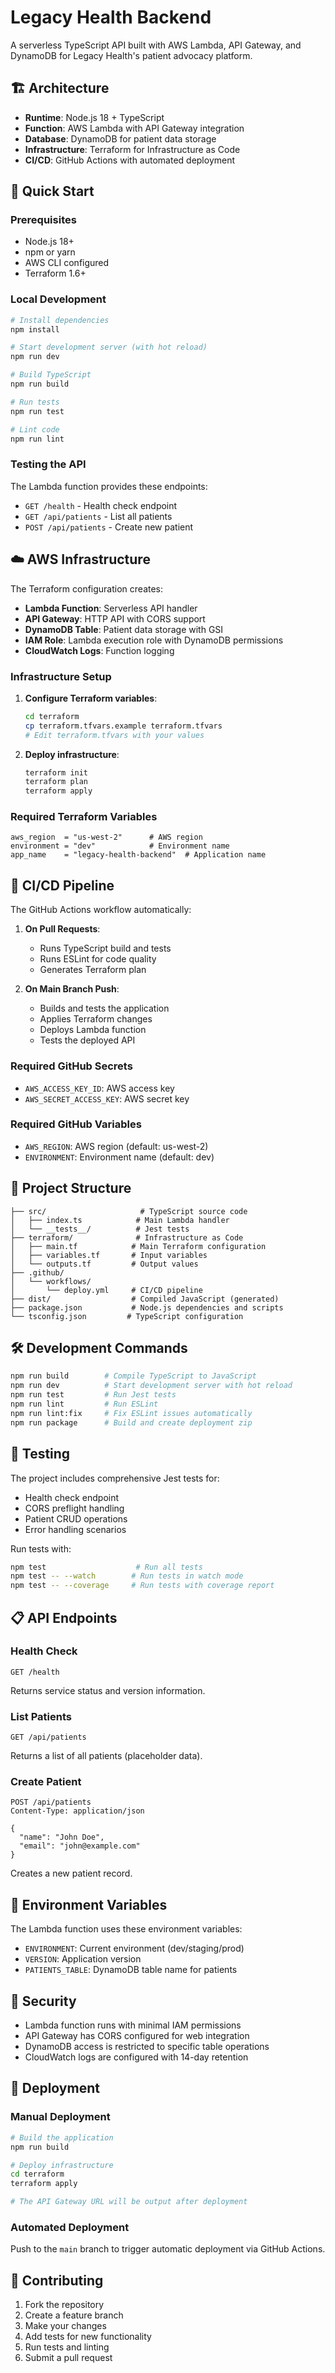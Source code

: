 # Legacy Health Backend

A serverless TypeScript API built with AWS Lambda, API Gateway, and DynamoDB for Legacy Health's patient advocacy platform.

## 🏗️ Architecture

- **Runtime**: Node.js 18 + TypeScript
- **Function**: AWS Lambda with API Gateway integration
- **Database**: DynamoDB for patient data storage
- **Infrastructure**: Terraform for Infrastructure as Code
- **CI/CD**: GitHub Actions with automated deployment

## 🚀 Quick Start

### Prerequisites

- Node.js 18+
- npm or yarn
- AWS CLI configured
- Terraform 1.6+

### Local Development

```bash
# Install dependencies
npm install

# Start development server (with hot reload)
npm run dev

# Build TypeScript
npm run build

# Run tests
npm run test

# Lint code
npm run lint
```

### Testing the API

The Lambda function provides these endpoints:

- `GET /health` - Health check endpoint
- `GET /api/patients` - List all patients
- `POST /api/patients` - Create new patient

## ☁️ AWS Infrastructure

The Terraform configuration creates:

- **Lambda Function**: Serverless API handler
- **API Gateway**: HTTP API with CORS support
- **DynamoDB Table**: Patient data storage with GSI
- **IAM Role**: Lambda execution role with DynamoDB permissions
- **CloudWatch Logs**: Function logging

### Infrastructure Setup

1. **Configure Terraform variables**:
   ```bash
   cd terraform
   cp terraform.tfvars.example terraform.tfvars
   # Edit terraform.tfvars with your values
   ```

2. **Deploy infrastructure**:
   ```bash
   terraform init
   terraform plan
   terraform apply
   ```

### Required Terraform Variables

```hcl
aws_region  = "us-west-2"      # AWS region
environment = "dev"            # Environment name
app_name    = "legacy-health-backend"  # Application name
```

## 🔄 CI/CD Pipeline

The GitHub Actions workflow automatically:

1. **On Pull Requests**:
   - Runs TypeScript build and tests
   - Runs ESLint for code quality
   - Generates Terraform plan

2. **On Main Branch Push**:
   - Builds and tests the application
   - Applies Terraform changes
   - Deploys Lambda function
   - Tests the deployed API

### Required GitHub Secrets

- `AWS_ACCESS_KEY_ID`: AWS access key
- `AWS_SECRET_ACCESS_KEY`: AWS secret key

### Required GitHub Variables

- `AWS_REGION`: AWS region (default: us-west-2)
- `ENVIRONMENT`: Environment name (default: dev)

## 📁 Project Structure

```
├── src/                     # TypeScript source code
│   ├── index.ts            # Main Lambda handler
│   └── __tests__/          # Jest tests
├── terraform/              # Infrastructure as Code
│   ├── main.tf            # Main Terraform configuration
│   ├── variables.tf       # Input variables
│   └── outputs.tf         # Output values
├── .github/
│   └── workflows/
│       └── deploy.yml     # CI/CD pipeline
├── dist/                  # Compiled JavaScript (generated)
├── package.json           # Node.js dependencies and scripts
└── tsconfig.json         # TypeScript configuration
```

## 🛠️ Development Commands

```bash
npm run build        # Compile TypeScript to JavaScript
npm run dev          # Start development server with hot reload
npm run test         # Run Jest tests
npm run lint         # Run ESLint
npm run lint:fix     # Fix ESLint issues automatically
npm run package      # Build and create deployment zip
```

## 🧪 Testing

The project includes comprehensive Jest tests for:

- Health check endpoint
- CORS preflight handling
- Patient CRUD operations
- Error handling scenarios

Run tests with:
```bash
npm test                    # Run all tests
npm test -- --watch        # Run tests in watch mode
npm test -- --coverage     # Run tests with coverage report
```

## 📋 API Endpoints

### Health Check
```http
GET /health
```
Returns service status and version information.

### List Patients
```http
GET /api/patients
```
Returns a list of all patients (placeholder data).

### Create Patient
```http
POST /api/patients
Content-Type: application/json

{
  "name": "John Doe",
  "email": "john@example.com"
}
```
Creates a new patient record.

## 🔧 Environment Variables

The Lambda function uses these environment variables:

- `ENVIRONMENT`: Current environment (dev/staging/prod)
- `VERSION`: Application version
- `PATIENTS_TABLE`: DynamoDB table name for patients

## 🔐 Security

- Lambda function runs with minimal IAM permissions
- API Gateway has CORS configured for web integration
- DynamoDB access is restricted to specific table operations
- CloudWatch logs are configured with 14-day retention

## 🚀 Deployment

### Manual Deployment

```bash
# Build the application
npm run build

# Deploy infrastructure
cd terraform
terraform apply

# The API Gateway URL will be output after deployment
```

### Automated Deployment

Push to the `main` branch to trigger automatic deployment via GitHub Actions.

## 🤝 Contributing

1. Fork the repository
2. Create a feature branch
3. Make your changes
4. Add tests for new functionality
5. Run tests and linting
6. Submit a pull request